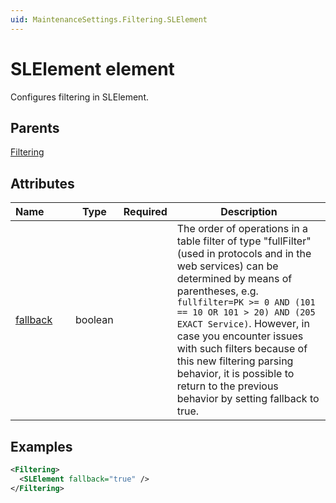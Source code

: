 ```yaml
---
uid: MaintenanceSettings.Filtering.SLElement
---
```


# SLElement element

Configures filtering in SLElement.

## Parents

[Filtering](xref:MaintenanceSettings.Filtering)

## Attributes

| Name&#160;&#160;&#160;&#160;&#160;&#160;&#160;&#160; | Type | Required | Description |
| --- | --- | --- | --- |
| [fallback](xref:MaintenanceSettings.Filtering.SLElement-fallback) | boolean |  | The order of operations in a table filter of type "fullFilter" (used in protocols and in the web services) can be determined by means of parentheses, e.g. `fullfilter=PK >= 0 AND (101 == 10 OR 101 > 20) AND (205 EXACT Service)`. However, in case you encounter issues with such filters because of this new filtering parsing behavior, it is possible to return to the previous behavior by setting fallback to true. |

## Examples

```xml
<Filtering>
  <SLElement fallback="true" />
</Filtering>
```
